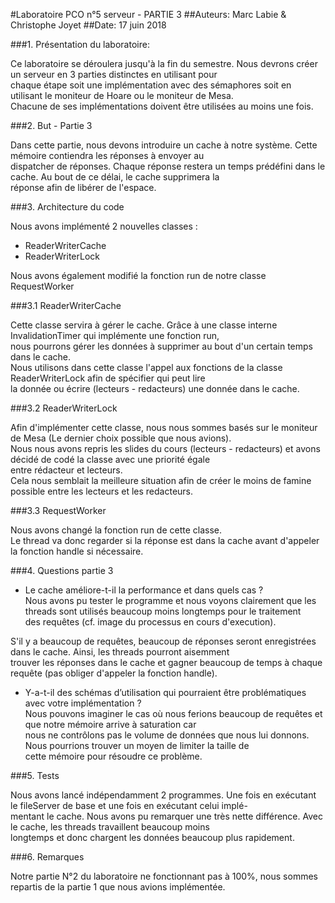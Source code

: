 #Laboratoire PCO n°5 serveur - PARTIE 3
##Auteurs: Marc Labie & Christophe Joyet
##Date: 17 juin 2018


###1. Présentation du laboratoire:

Ce laboratoire se déroulera jusqu'à la fin du semestre. Nous devrons créer un serveur en 3 parties distinctes en utilisant pour  
chaque étape soit une implémentation avec des sémaphores soit en utilisant le moniteur de Hoare ou le moniteur de Mesa.  
Chacune de ses implémentations doivent être utilisées au moins une fois.  

###2. But - Partie 3

Dans cette partie, nous devons introduire un cache à notre système. Cette mémoire contiendra les réponses à envoyer au  
dispatcher de réponses. Chaque réponse restera un temps prédéfini dans le cache. Au bout de ce délai, le cache supprimera la  
réponse afin de libérer de l'espace. 


###3. Architecture du code

Nous avons implémenté 2 nouvelles classes :  
  
  - ReaderWriterCache
  - ReaderWriterLock

Nous avons également modifié la fonction run de notre classe RequestWorker

###3.1 ReaderWriterCache
  
Cette classe servira à gérer le cache. Grâce à une classe interne InvalidationTimer qui implémente une fonction run,  
nous pourrons gérer les données à supprimer au bout d'un certain temps dans le cache.  
Nous utilisons dans cette classe l'appel aux fonctions de la classe ReaderWriterLock afin de spécifier qui peut lire  
la donnée ou écrire (lecteurs - redacteurs) une donnée dans le cache.  

###3.2 ReaderWriterLock
  
Afin d'implémenter cette classe, nous nous sommes basés sur le moniteur de Mesa (Le dernier choix possible que nous avions).  
Nous nous avons repris les slides du cours (lecteurs - redacteurs) et avons décidé de codé la classe avec une priorité égale  
entre rédacteur et lecteurs.  
Cela nous semblait la meilleure situation afin de créer le moins de famine possible entre les lecteurs et les redacteurs.  

###3.3 RequestWorker

Nous avons changé la fonction run de cette classe.  
Le thread va donc regarder si la réponse est dans la cache avant d'appeler la fonction handle si nécessaire.  

###4. Questions partie 3

- Le cache améliore-t-il la performance et dans quels cas ?  
Nous avons pu tester le programme et nous voyons clairement que les threads sont utilisés beaucoup moins longtemps pour le traitement  
des requêtes (cf. image du processus en cours d'execution).  

S'il y a beaucoup de requêtes, beaucoup de réponses seront enregistrées dans le cache. Ainsi, les threads pourront aisemment  
trouver les réponses dans le cache et gagner beaucoup de temps à chaque requête (pas obliger d'appeler la fonction handle).  
  
- Y-a-t-il des schémas d’utilisation qui pourraient être problématiques avec votre implémentation ?  
Nous pouvons imaginer le cas où nous ferions beaucoup de requêtes et que notre mémoire arrive à saturation car  
nous ne contrôlons pas le volume de données que nous lui donnons. Nous pourrions trouver un moyen de limiter la taille de  
cette mémoire pour résoudre ce problème.  

###5. Tests

Nous avons lancé indépendamment 2 programmes. Une fois en exécutant le fileServer de base et une fois en exécutant celui implé-  
mentant le cache. Nous avons pu remarquer une très nette différence. Avec le cache, les threads travaillent beaucoup moins  
longtemps et donc chargent les données beaucoup plus rapidement.  
  
###6. Remarques

Notre partie N°2 du laboratoire ne fonctionnant pas à 100%, nous sommes repartis de la partie 1 que nous avions implémentée. 
